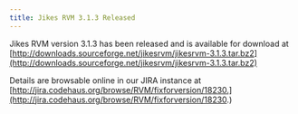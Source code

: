 ```yaml
---
title: Jikes RVM 3.1.3 Released
---
```


Jikes RVM version 3.1.3 has been released and is available for download at [http://downloads.sourceforge.net/jikesrvm/jikesrvm-3.1.3.tar.bz2](http://downloads.sourceforge.net/jikesrvm/jikesrvm-3.1.3.tar.bz2)

Details are browsable online in our JIRA instance at [http://jira.codehaus.org/browse/RVM/fixforversion/18230.](http://jira.codehaus.org/browse/RVM/fixforversion/18230.)

